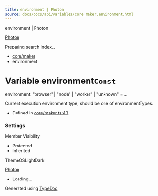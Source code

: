 ```yaml
---
title: environment | Photon
source: docs/docs/api/variables/core_maker.environment.html
---
```


environment | Photon

[Photon](../index.md)




Preparing search index...

* [core/maker](../modules/core_maker.md)
* environment

# Variable environment`Const`

environment: "browser" | "node" | "worker" | "unknown" = ...

Current execution environment type, should be one of environmentTypes.

* Defined in [core/maker.ts:43](https://github.com/mwhite454/photon/blob/main/packages/photon/src/core/maker.ts#L43)

### Settings

Member Visibility

* Protected
* Inherited

ThemeOSLightDark

[Photon](../index.md)

* Loading...

Generated using [TypeDoc](https://typedoc.org/)
